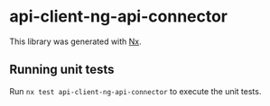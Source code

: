 # api-client-ng-api-connector

This library was generated with [Nx](https://nx.dev).

## Running unit tests

Run `nx test api-client-ng-api-connector` to execute the unit tests.
